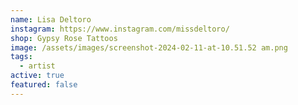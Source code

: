 ```yaml
---
name: Lisa Deltoro
instagram: https://www.instagram.com/missdeltoro/
shop: Gypsy Rose Tattoos
image: /assets/images/screenshot-2024-02-11-at-10.51.52 am.png
tags:
  - artist
active: true
featured: false
---
```


